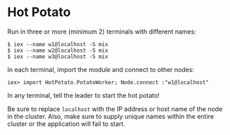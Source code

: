 Hot Potato
==========

Run in three or more (minimum 2) terminals with different names:

    $ iex --name w1@localhost -S mix
    $ iex --name w2@localhost -S mix
    $ iex --name w3@localhost -S mix

In each terminal, import the module and connect to other nodes:

    iex> import HotPotato.PotatoWorker; Node.connect :"w1@localhost"

In any terminal, tell the leader to start the hot potato!

Be sure to replace `localhost` with the IP address or host name of the node in the cluster. Also, make sure to supply unique names within the entire cluster or the application will fail to start.